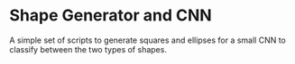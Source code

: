 # Shape Generator and CNN
A simple set of scripts to generate squares and ellipses for a small CNN to
classify between the two types of shapes.